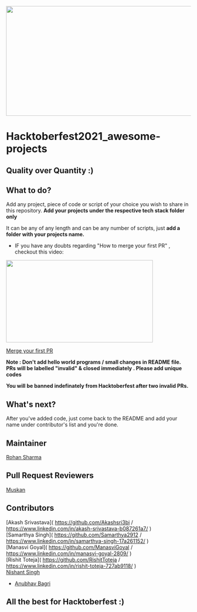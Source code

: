 <img src="https://hacktoberfest.digitalocean.com/_nuxt/img/logo-hacktoberfest-full.f42e3b1.svg" width="700" height="300" style="width: 700px; height: 300px;">

# Hacktoberfest2021_awesome-projects

## Quality over Quantity :)

## What to do?

Add any project, piece of code or script of your choice you wish to share in this repository.
**Add your projects under the respective tech stack folder only**

It can be any of any length and can be any number of scripts, just **add a folder with your projects name.**

- IF you have any doubts regarding "How to merge your first PR" , checkout this video:<br>
<p><a href="https://hacktoberfest.digitalocean.com/resources?wvideo=tf3u5ruz5y"><img src="https://embedwistia-a.akamaihd.net/deliveries/4bdee00ef68274f35bc6ad84ac1e49c6.jpg?image_play_button_size=2x&amp;image_crop_resized=960x540&amp;image_play_button=1&amp;image_play_button_color=1e71e7e0" width="400" height="225" style="width: 400px; height: 225px;"></a></p><p><a href="https://hacktoberfest.digitalocean.com/resources?wvideo=tf3u5ruz5y">Merge your first PR</a></p>

**Note : Don't add hello world programs / small changes in README file. PRs will be labelled "invalid" & closed immediately . Please add unique codes**

**You will be banned indefinately from Hacktoberfest after two invalid PRs.**

## What's next?

After you've added code, just come back to the README and add your name under contributor's list and you're done.

## Maintainer

[Rohan Sharma](https://www.linkedin.com/in/rohan-sharma-3a6b13203/)

## Pull Request Reviewers

[Muskan](https://www.linkedin.com/in/muskan-bansal-095601189)

## Contributors

[Akash Srivastava]( https://github.com/Akashsri3bi  /  https://www.linkedin.com/in/akash-srivastava-b087261a7/ ) <br>
[Samarthya Singh]( https://github.com/Samarthya2912 / https://www.linkedin.com/in/samarthya-singh-17a261152/ ) <br>
[Manasvi Goyal]( https://github.com/ManasviGoyal / https://www.linkedin.com/in/manasvi-goyal-2809/ ) <br>
[Rishit Toteja]( https://github.com/RishitToteja / https://www.linkedin.com/in/rishit-toteja-727ab9118/ ) <br>
[Nishant Singh](https://www.linkedin.com/in/nishant-singh-362a70201/) <br>


- [Anubhav Bagri](https://github.com/anubhavbagri)

## All the best for **Hacktoberfest** :)
